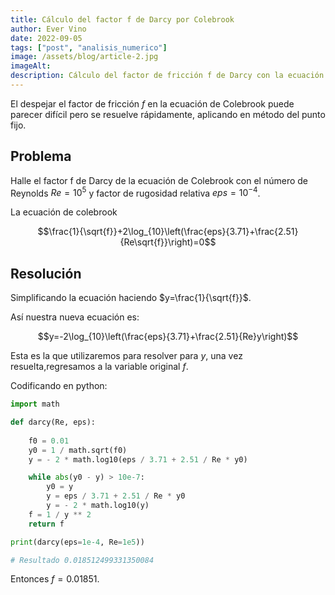 ```yaml
---
title: Cálculo del factor f de Darcy por Colebrook
author: Ever Vino
date: 2022-09-05
tags: ["post", "analisis_numerico"]
image: /assets/blog/article-2.jpg
imageAlt: 
description: Cálculo del factor de fricción f de Darcy con la ecuación de Colebrook, usando el método del punto fijo.
---
```


El despejar el factor de fricción $f$ en la ecuación de Colebrook puede parecer difícil pero se resuelve rápidamente, aplicando en método del punto fijo.

## Problema

Halle el factor f de Darcy de la ecuación de Colebrook con el número de Reynolds $Re=10^5$ y factor de rugosidad relativa $eps=10^{-4}$.

La ecuación de colebrook

$$\frac{1}{\sqrt{f}}+2\log_{10}\left(\frac{eps}{3.71}+\frac{2.51}{Re\sqrt{f}}\right)=0$$

## Resolución

Simplificando la ecuación haciendo $y=\frac{1}{\sqrt{f}}$.

Así nuestra nueva ecuación es:

$$y=-2\log_{10}\left(\frac{eps}{3.71}+\frac{2.51}{Re}y\right)$$

Esta es la que utilizaremos para resolver para $y$, una vez resuelta,regresamos a la variable original $f$.

Codificando en python:

```py
import math

def darcy(Re, eps):
     
    f0 = 0.01
    y0 = 1 / math.sqrt(f0)
    y = - 2 * math.log10(eps / 3.71 + 2.51 / Re * y0) 

    while abs(y0 - y) > 10e-7:
        y0 = y
        y = eps / 3.71 + 2.51 / Re * y0
        y = - 2 * math.log10(y) 
    f = 1 / y ** 2
    return f

print(darcy(eps=1e-4, Re=1e5))

# Resultado 0.018512499331350084
```

Entonces $f = 0.01851$.
